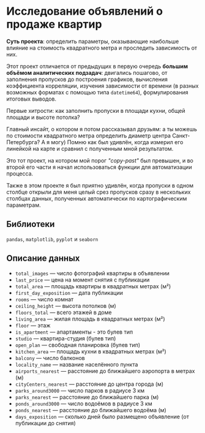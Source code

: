 # Исследование объявлений о продаже квартир

**Суть проекта**: определить параметры, оказывающие наибольше влияние на стоимость квадратного метра и проследить зависимость от них.

Этот проект отличается от предыдущих в первую очередь **большим объёмом аналитических подзадач**: двигались пошагово, от заполнения пропусков до построения графиков, вычисления коэффициента корреляции, изучения зависимости от времени (в разных возможных форматах с помощью типа `datetime64`), формулирования итоговых выводов. 

Первые хитрости: как заполнить пропуски в площади кухни, общей площади и высоте потолка?

Главный инсайт, о котором я потом рассказывал друзьям: а ты можешь по стоимости квадратного метра определить диаметр центра Санкт-Петербурга? А я могу) Помню как был удивлён, когда измерил его линейкой на карте и сравнил с полученным мной результатом.

Это тот проект, на котором мой порог *"copy-past"* был превышен, и во второй его части я начал использоваться функции для автоматизации процесса. 

Также в этом проекте я был приятно удивлён, когда пропуски в одном столбце открыли для меня целый срез пропусков сразу в нескольких столбцах данных, полученных автоматически по картографическим параметрам.

## Библиотеки

`pandas`, `matplotlib`, `pyplot` и `seaborn`


## Описание данных
- `total_images` — число фотографий квартиры в объявлении
- `last_price` — цена на момент снятия с публикации
- `total_area` — площадь квартиры в квадратных метрах (м²)
- `first_day_exposition` — дата публикации
- `rooms` — число комнат
- `ceiling_height` — высота потолков (м)
- `floors_total` — всего этажей в доме
- `living_area` — жилая площадь в квадратных метрах (м²)
- `floor` — этаж
- `is_apartment` — апартаменты - это булев тип
- `studio` — квартира-студия (булев тип)
- `open_plan` — свободная планировка (булев тип)
- `kitchen_area` — площадь кухни в квадратных метрах (м²)
- `balcony` — число балконов
- `locality_name` — название населённого пункта
- `airports_nearest` — расстояние до ближайшего аэропорта в метрах (м)
- `cityCenters_nearest` — расстояние до центра города (м)
- `parks_around3000` — число парков в радиусе 3 км
- `parks_nearest` — расстояние до ближайшего парка (м)
- `ponds_around3000` — число водоёмов в радиусе 3 км
- `ponds_nearest` — расстояние до ближайшего водоёма (м)
- `days_exposition` — сколько дней было размещено объявление (от публикации до снятия)

